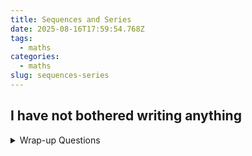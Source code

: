 ```yaml
---
title: Sequences and Series
date: 2025-08-16T17:59:54.768Z
tags:
  - maths
categories:
  - maths
slug: sequences-series
---
```


## I have not bothered writing anything

<details>
<summary>Wrap-up Questions</summary>
<p>

1. **Question:** A student starts a savings plan. In the first year, they deposit £1,200. In each subsequent year, they increase their deposit by a constant £300. After 5 years of deposits, they stop adding money and invest the total accumulated amount in an account that earns 6% interest compounded annually. What is the value of the investment 10 years after they made their *last* deposit?
    <details>
    <summary>Answer</summary>
    <p>
    - This is a two-part problem. First, an arithmetic series to find the total saved, then a geometric sequence for the compound interest.
    - **Part 1: Calculate total savings (Arithmetic Series)**
      - The deposits are an arithmetic sequence with $a_1 = 1200$, $d = 300$, and $n=5$ years of deposits.
      - The total amount deposited is the sum of the series, $S_5$.
      - First, find the deposit in the 5th year: $a_5 = a_1 + (5-1)d = 1200 + 4(300) = 2400$.
      - Now, find the sum: $S_5 = \frac{n}{2}(a_1 + a_5) = \frac{5}{2}(1200 + 2400) = 2.5(3600) = £9,000$.
    - **Part 2: Calculate investment growth (Geometric Sequence)**
      - The principal for the investment is $P = £9,000$.
      - The annual interest rate is $i = 0.06$, so the common ratio is $r = 1.06$.
      - The time period is $t = 10$ years.
      - The future value is given by the compound interest formula $FV = P(1+i)^t$.
      - $FV = 9000(1.06)^{10} \approx 9000(1.790847) \approx £16,117.62$.
    </p>
    <p>
    <b>If you get this wrong, you should focus on:</b> Separating a multi-stage problem, calculating the sum of a finite arithmetic series, and applying the formula for compound interest (a geometric sequence application).
    </p>
    </details>

2. **Question:** A patient is given an initial dose of 20mg of a medication. Every day, they take a 10mg maintenance dose. The drug is eliminated from the body such that 50% of the total amount is removed every 24 hours. What is the limiting amount of the drug in the body in the long run (i.e., the steady state amount)?
    <details>
    <summary>Answer</summary>
    <p>
    - Let $A_n$ be the amount of the drug in the body immediately after the $n$-th maintenance dose.
    - $A_0 = 20$ (initial dose).
    - **Day 1:** Before the dose, the amount is $20 \times 0.5 = 10$. After the dose, $A_1 = (20 \times 0.5) + 10 = 20$.
    - **Day 2:** Before the dose, the amount is $A_1 \times 0.5 = 20 \times 0.5 = 10$. After the dose, $A_2 = (A_1 \times 0.5) + 10 = (20 \times 0.5) + 10 = 20$.
    - It seems the amount right after each dose is always 20mg. Let's write a general recurrence relation.
    - Let $Q_n$ be the amount in the body just *after* the $n$-th dose (for $n \ge 1$). Let $Q_0=20$ be the initial amount.
    - The amount just before the $(n+1)$-th dose is $0.5 \cdot Q_n$.
    - The amount just after the $(n+1)$-th dose is $Q_{n+1} = 0.5 \cdot Q_n + 10$.
    - To find the limiting amount (steady state), we assume the sequence converges to a limit $L$.
    - As $n \to \infty$, $Q_{n+1} \to L$ and $Q_n \to L$.
      $$ L = 0.5L + 10 $$
      $$ 0.5L = 10 $$
      $$ L = \frac{10}{0.5} = 20 \text{ mg} $$
    - The limiting amount of the drug in the body, measured just after taking the dose, is 20 mg. The amount will then fluctuate between 20mg (just after the dose) and 10mg (just before the next dose). The question asks for the limiting amount, which in this context usually refers to the peak steady-state level.
    </p>
    <p>
    <b>If you get this wrong, you should focus on:</b> Modeling real-world scenarios with recurrence relations and finding the fixed point or steady state of the system by taking the limit.
    </p>
    </details>

3. **Question:** Find the exact sum of the infinite series $\sum_{n=1}^{\infty} \frac{1}{n(n+1)(n+2)}$.
    <details>
    <summary>Answer</summary>
    <p>
    - This series can be solved by recognizing it as a telescoping series after applying partial fraction decomposition.
    - **Step 1: Decompose the general term.**
      - $$ \frac{1}{n(n+1)(n+2)} = \frac{A}{n} + \frac{B}{n+1} + \frac{C}{n+2} $$
      - $$ 1 = A(n+1)(n+2) + B(n)(n+2) + C(n)(n+1) $$
      - Let $n=0$: $1 = A(1)(2) \implies A = 1/2$.
      - Let $n=-1$: $1 = B(-1)(1) \implies B = -1$.
      - Let $n=-2$: $1 = C(-2)(-1) \implies C = 1/2$.
      So, the term is $\frac{1}{2n} - \frac{1}{n+1} + \frac{1}{2(n+2)}$.
    - **Step 2: Write out the partial sum $S_N$ to find the pattern.**
      - To make the pattern clearer, rewrite the term as $\frac{1}{2}\left(\frac{1}{n} - \frac{2}{n+1} + \frac{1}{n+2}\right) = \frac{1}{2}\left[\left(\frac{1}{n} - \frac{1}{n+1}\right) - \left(\frac{1}{n+1} - \frac{1}{n+2}\right)\right]$.
      - Let $a_n = \frac{1}{n} - \frac{1}{n+1}$. The term is $\frac{1}{2}(a_n - a_{n+1})$.
      - $n=1: \frac{1}{2}(a_1 - a_2) = \frac{1}{2}\left[\left(1-\frac{1}{2}\right) - \left(\frac{1}{2}-\frac{1}{3}\right)\right]$
      - $n=2: \frac{1}{2}(a_2 - a_3) = \frac{1}{2}\left[\left(\frac{1}{2}-\frac{1}{3}\right) - \left(\frac{1}{3}-\frac{1}{4}\right)\right]$
      - $n=3: \frac{1}{2}(a_3 - a_4) = \frac{1}{2}\left[\left(\frac{1}{3}-\frac{1}{4}\right) - \left(\frac{1}{4}-\frac{1}{5}\right)\right]$
      - The sum is $\frac{1}{2} [ (a_1 - a_2) + (a_2 - a_3) + \dots + (a_N - a_{N+1}) ]$. 
      - This telescopes to $\frac{1}{2}(a_1 - a_{N+1})$.
    - **Step 3: Evaluate the limit of the partial sum.**
      - $$ S_N = \frac{1}{2}(a_1 - a_{N+1}) = \frac{1}{2}\left[ \left(1-\frac{1}{2}\right) - \left(\frac{1}{N+1} - \frac{1}{N+2}\right) \right] = \frac{1}{2}\left[ \frac{1}{2} - \frac{1}{N+1} + \frac{1}{N+2} \right] $$
      - $$ S = \lim_{N\to\infty} S_N = \lim_{N\to\infty} \frac{1}{2}\left[ \frac{1}{2} - \frac{1}{N+1} + \frac{1}{N+2} \right] = \frac{1}{2} \left( \frac{1}{2} - 0 + 0 \right) = \frac{1}{4} $$
    </p>
    <p>
    <b>If you get this wrong, you should focus on:</b> Partial fraction decomposition for cubic denominators and identifying the cancellation pattern in telescoping series.
    </p>
    </details>

4. **Question:** The area of a Koch snowflake can be found by summing an infinite series. Start with an equilateral triangle of area $A$. At each step, a new equilateral triangle is added to the middle third of each existing side. The new triangle's side length is 1/3 of the side it's added to. Find the total area of the snowflake after an infinite number of steps in terms of the initial area $A$.
    <details>
    <summary>Answer</summary>
    <p>
    - This problem requires tracking the number of triangles added and their area at each step.
    - Let $A_0 = A$ be the initial area. Let $S_0 = 3$ be the initial number of sides.
    - **Step 1 (k=1):**
      - We add one new triangle to each of the $S_0=3$ sides.
      - A triangle with side length $s/3$ has area $(1/3)^2 = 1/9$ of a triangle with side length $s$.
      - Area added: $A_1 = S_0 \cdot \frac{A}{9} = 3 \cdot \frac{A}{9} = \frac{A}{3}$.
      - New number of sides: $S_1 = S_0 \cdot 4 = 12$.
    - **Step 2 (k=2):**
      - We add one new triangle to each of the $S_1=12$ sides.
      - The side length of these new triangles is $1/3$ of the previous step's triangles, so their area is $1/9$ of the previous step's triangles, which is $(1/9)^2 A = A/81$.
      - Area added: $A_2 = S_1 \cdot \frac{A}{81} = 12 \cdot \frac{A}{81} = \frac{4A}{27}$.
    - **Step 3 (k=3):**
      - Number of sides is now $S_2 = S_1 \cdot 4 = 48$. Area of new triangles is $A/81 \cdot 1/9 = A/729$.
      - Area added: $A_3 = S_2 \cdot \frac{A}{729} = 48 \cdot \frac{A}{729} = \frac{16A}{243}$.
    - **Identify the pattern:**
      - The total area is $A_{total} = A_0 + A_1 + A_2 + A_3 + \dots$
      - $A_{total} = A + \frac{A}{3} + \frac{4A}{27} + \frac{16A}{243} + \dots = A + A \left( \frac{1}{3} + \frac{4}{27} + \frac{16}{243} + \dots \right)$
      - The series in the parenthesis is $ \frac{1}{3} + \frac{4}{9} \cdot \frac{1}{3} + (\frac{4}{9})^2 \cdot \frac{1}{3} + \dots $
      - This is a geometric series with first term $a = 1/3$ and common ratio $r = 4/9$.
    - **Sum the series:**
      - Since $|r| = 4/9 < 1$, the series converges.
      - Sum of the added area = $\frac{a}{1-r} = \frac{1/3}{1 - 4/9} = \frac{1/3}{5/9} = \frac{1}{3} \cdot \frac{9}{5} = \frac{3}{5}$.
      - The total area is $A_{total} = A + A \left( \frac{3}{5} \right) = \frac{8}{5}A$.
    </p>
    <p>
    <b>If you get this wrong, you should focus on:</b> Modeling a geometric process, identifying the first term and common ratio of the resulting geometric series, and calculating the sum.
    </p>
    </details>

5. **Question:** A student is trying to determine if the series $\sum_{n=1}^{\infty} \frac{n^2+n}{n^3+2}$ converges. They first try the Ratio Test, but find it inconclusive. Show why the Ratio Test is inconclusive, and then use a more appropriate test to definitively determine convergence or divergence.
    <details>
    <summary>Answer</summary>
    <p>
    - **Part 1: Show the Ratio Test is inconclusive.**
      - Let $a_n = \frac{n^2+n}{n^3+2}$.
      $$ L = \lim_{n\to\infty} \left| \frac{a_{n+1}}{a_n} \right| = \lim_{n\to\infty} \frac{(n+1)^2+(n+1)}{(n+1)^3+2} \cdot \frac{n^3+2}{n^2+n} $$
      - To evaluate this limit, we only need to consider the highest power terms in each polynomial.
      - Highest power in $(n+1)^2+(n+1)$ is $n^2$.
      - Highest power in $(n+1)^3+2$ is $n^3$.
      - Highest power in $n^3+2$ is $n^3$.
      - Highest power in $n^2+n$ is $n^2$.
      $$ L = \lim_{n\to\infty} \frac{n^2 \cdot n^3}{n^3 \cdot n^2} = \lim_{n\to\infty} \frac{n^5}{n^5} = 1 $$
      - Since the limit is 1, the Ratio Test is inconclusive.
    - **Part 2: Use a more appropriate test.**
      - The Limit Comparison Test is ideal here. The term $a_n$ behaves like $\frac{n^2}{n^3} = \frac{1}{n}$ for large $n$.
      - Let's compare our series to the harmonic series $\sum b_n = \sum \frac{1}{n}$, which is known to diverge.
      - Compute the limit of the ratio of the terms:
      $$ L = \lim_{n\to\infty} \frac{a_n}{b_n} = \lim_{n\to\infty} \frac{\frac{n^2+n}{n^3+2}}{\frac{1}{n}} = \lim_{n\to\infty} \frac{n(n^2+n)}{n^3+2} = \lim_{n\to\infty} \frac{n^3+n^2}{n^3+2} $$
      - Divide numerator and denominator by $n^3$:
      $$ L = \lim_{n\to\infty} \frac{1+1/n}{1+2/n^3} = \frac{1}{1} = 1 $$
      - Since the limit is a finite, positive number ($0 < L < \infty$), and the comparison series $\sum \frac{1}{n}$ diverges, the original series $\sum \frac{n^2+n}{n^3+2}$ also diverges by the Limit Comparison Test.
    </p>
    <p>
    <b>If you get this wrong, you should focus on:</b> Understanding the limitations of the Ratio Test (especially for rational functions) and applying the Limit Comparison Test by choosing an appropriate p-series to compare with.
    </p>
    </details>

6. **Question:** A programmer needs to approximate $\cos(0.2)$ for a low-power device. They decide to use a Maclaurin polynomial. What is the minimum degree of the polynomial required to guarantee an approximation error less than $10^{-7}$?
    <details>
    <summary>Answer</summary>
    <p>
    - This problem requires using the Taylor Remainder Theorem, specifically the error bound for an alternating series, as the Maclaurin series for cosine is alternating.
    - The Maclaurin series for $\cos(x)$ is $\sum_{n=0}^{\infty} \frac{(-1)^n x^{2n}}{(2n)!} = 1 - \frac{x^2}{2!} + \frac{x^4}{4!} - \frac{x^6}{6!} + \dots$.
    - For $x=0.2$, this is an alternating series. The Alternating Series Estimation Theorem states that the error $|R_n|$ in approximating the sum by the $n$-th partial sum is less than the absolute value of the first unused term, $|a_{n+1}|$.
    - Let's calculate the absolute values of the terms for $x=0.2$:
      - Term 0 ($1$): Used in $P_0$.
      - Term 1 ($-\frac{0.2^2}{2!}$): $|a_1| = \frac{0.04}{2} = 0.02$. Used in $P_2$.
      - Term 2 ($+\frac{0.2^4}{4!}$): $|a_2| = \frac{0.0016}{24} \approx 6.67 \times 10^{-5}$. Used in $P_4$.
      - Term 3 ($-\frac{0.2^6}{6!}$): $|a_3| = \frac{0.000064}{720} \approx 8.89 \times 10^{-8}$.
    - We need the error to be less than $10^{-7}$.
    - If we use the polynomial $P_4(x) = 1 - \frac{x^2}{2!} + \frac{x^4}{4!}$, the error will be bounded by the absolute value of the next term, which is $|a_3| \approx 8.89 \times 10^{-8}$.
    - Since $8.89 \times 10^{-8} < 10^{-7}$, this is sufficient.
    - The polynomial $P_4(x)$ has degree 4. However, the question asks for the minimum degree. The polynomial used is $1 - \frac{x^2}{2!} + \frac{x^4}{4!}$. The term with $x^5$ is zero, so $P_5(x) = P_4(x)$. The error for $P_5(x)$ is also bounded by the next non-zero term, which is the $x^6$ term.
    - Therefore, using a polynomial of degree 4 (or 5) is sufficient. The minimum degree required to include the $x^4$ term is 4.
    </p>
    <p>
    <b>If you get this wrong, you should focus on:</b> The Alternating Series Estimation Theorem and how it applies to Taylor series approximations for functions like sine and cosine.
    </p>
    </details>

7. **Question:** The function $f(x) = \sin(x^2)$ is notoriously difficult to integrate. Approximate the value of the definite integral $\int_0^1 \sin(x^2) dx$ by integrating the first three non-zero terms of its Maclaurin series.
    <details>
    <summary>Answer</summary>
    <p>
    - **Step 1: Find the Maclaurin series for $\sin(x^2)$.**
      - Start with the series for $\sin(u) = u - \frac{u^3}{3!} + \frac{u^5}{5!} - \dots$.
      - Substitute $u = x^2$:
        - $$ \sin(x^2) = (x^2) - \frac{(x^2)^3}{3!} + \frac{(x^2)^5}{5!} - \dots = x^2 - \frac{x^6}{6} + \frac{x^{10}}{120} - \dots $$
    - **Step 2: Integrate the series term-by-term from 0 to 1.**
      - $$ \int_0^1 \sin(x^2) dx \approx \int_0^1 \left( x^2 - \frac{x^6}{6} + \frac{x^{10}}{120} \right) dx $$
    - **Step 3: Evaluate the integral.**
      - $$ \left[ \frac{x^3}{3} - \frac{x^7}{6 \cdot 7} + \frac{x^{11}}{120 \cdot 11} \right]_0^1 $$
      - $$ = \left( \frac{1^3}{3} - \frac{1^7}{42} + \frac{1^{11}}{1320} \right) - (0) $$
      - $$ = \frac{1}{3} - \frac{1}{42} + \frac{1}{1320} $$
    - **Step 4: Calculate the final value.**
      - $\frac{1}{3} \approx 0.333333$
      - $\frac{1}{42} \approx 0.023810$
      - $\frac{1}{1320} \approx 0.000758$
      - Approximation $\approx 0.333333 - 0.023810 + 0.000758 = 0.310281$.
    </p>
    <p>
    <b>If you get this wrong, you should focus on:</b> Creating new series from known Maclaurin series via substitution, and performing term-by-term integration of a power series to approximate a definite integral.
    </p>
    </details>

8. **Question:** You need to approximate the sum of an alternating series for a physics simulation. You have two options that both converge to the same value: Series A is $\sum_{n=1}^\infty \frac{(-1)^{n+1}}{n^2}$ and Series B is $\sum_{n=0}^\infty (-1/2)^n$. If you need an error less than 0.001, which series is more "efficient" in terms of the number of terms you need to calculate? Justify your answer by finding the number of terms required for each.
    <details>
    <summary>Answer</summary>
    <p>
    - This problem compares the rate of convergence of two different series.
    - **Series A: $\sum_{n=1}^\infty \frac{(-1)^{n+1}}{n^2}$**
      - This is an alternating series. The error is bounded by the first unused term. We need to find the smallest $N$ such that the $(N+1)$-th term is less than 0.001.
      - We need $|a_{N+1}| < 0.001 \implies \frac{1}{(N+1)^2} < \frac{1}{1000}$.
      - $(N+1)^2 > 1000 \implies N+1 > \sqrt{1000} \approx 31.6$.
      - $N > 30.6$. So we need $N=31$ terms.
    - **Series B: $\sum_{n=0}^\infty (-1/2)^n$**
      - This is a geometric series with $a=1$ and $r=-1/2$. It is also an alternating series.
      - We need to find the smallest $N$ such that the absolute value of the $(N+1)$-th term is less than 0.001.
      - We need $|a_{N+1}| < 0.001 \implies |(-1/2)^{N+1}| < 0.001 \implies (\frac{1}{2})^{N+1} < \frac{1}{1000}$.
      - $2^{N+1} > 1000$.
      - We know $2^{10} = 1024$. So, we need $N+1 = 10$.
      - This gives $N=9$. We need to sum the terms from $n=0$ to $n=9$, which is 10 terms.
    - **Conclusion:**
      - Series A requires summing 31 terms.
      - Series B requires summing 10 terms.
      - Series B is more efficient because its terms decrease much more rapidly (exponentially) than the terms of Series A (polynomially).
    </p>
    <p>
    <b>If you get this wrong, you should focus on:</b> Comparing rates of convergence, and applying the Alternating Series Estimation Theorem to both p-series and geometric series.
    </p>
    </details>

9. **Question:** Show that the series $\sum_{n=2}^{\infty} \frac{(-1)^n}{\sqrt{n} \ln(n)}$ is conditionally convergent.
    <details>
    <summary>Answer</summary>
    <p>
    - To prove conditional convergence, we must show two things: (1) the series itself converges, and (2) the series of absolute values diverges.
    - **Part 1: Show convergence of the original series.**
      - We use the Alternating Series Test on $\sum_{n=2}^{\infty} \frac{(-1)^n}{\sqrt{n} \ln(n)}$. Let $b_n = \frac{1}{\sqrt{n} \ln(n)}$.
      - Condition 1: $b_n > 0$ for $n \ge 2$. This is true.
      - Condition 2: $\lim_{n\to\infty} b_n = \lim_{n\to\infty} \frac{1}{\sqrt{n} \ln(n)} = 0$. This is true as the denominator grows to infinity.
      - Condition 3: $b_{n+1} \le b_n$. The function $f(x) = \sqrt{x}\ln(x)$ is a product of two increasing functions, so it is increasing. Therefore, its reciprocal, $b_n$, is decreasing.
      - Since all three conditions are met, the series converges by the Alternating Series Test.
    - **Part 2: Show divergence of the series of absolute values.**
      - We need to test the series $\sum_{n=2}^{\infty} \left| \frac{(-1)^n}{\sqrt{n} \ln(n)} \right| = \sum_{n=2}^{\infty} \frac{1}{\sqrt{n} \ln(n)}$.
      - We can use the Direct Comparison Test. We know that for $n > e$, $\ln(n) < \sqrt{n}$.
      - Therefore, $\sqrt{n}\ln(n) < \sqrt{n}\sqrt{n} = n$.
      - This implies $\frac{1}{\sqrt{n}\ln(n)} > \frac{1}{n}$ for $n$ large enough.
      - We are comparing our series to the harmonic series $\sum \frac{1}{n}$, which diverges.
      - Since the terms of our series are greater than the terms of a divergent series, the series $\sum \frac{1}{\sqrt{n} \ln(n)}$ diverges by the Direct Comparison Test.
    - **Conclusion:**
      - The series converges, but it does not converge absolutely. Therefore, the series is conditionally convergent.
    </p>
    <p>
    <b>If you get this wrong, you should focus on:</b> The definition of conditional and absolute convergence, applying the Alternating Series Test, and using the Direct Comparison Test with a suitable bounding function (like comparing $\ln(n)$ to a power of $n$).
    </p>
    </details>

10. **Question:** Find the complete interval of convergence for the power series $\sum_{n=1}^{\infty} \frac{(2x-5)^n}{n \cdot 3^n}$.
    <details>
    <summary>Answer</summary>
    <p>
    - **Step 1: Use the Ratio Test to find the radius of convergence.**
      - Let $a_n = \frac{(2x-5)^n}{n \cdot 3^n}$.
      - $$ L = \lim_{n\to\infty} \left| \frac{a_{n+1}}{a_n} \right| = \lim_{n\to\infty} \left| \frac{(2x-5)^{n+1}}{(n+1)3^{n+1}} \cdot \frac{n \cdot 3^n}{(2x-5)^n} \right| $$
      - $$ L = \lim_{n\to\infty} \left| \frac{2x-5}{3} \cdot \frac{n}{n+1} \right| = \frac{|2x-5|}{3} \lim_{n\to\infty} \frac{n}{n+1} = \frac{|2x-5|}{3} $$
    - **Step 2: Solve for the interval where the series converges.**
      - The series converges when $L < 1$, so $\frac{|2x-5|}{3} < 1 \implies |2x-5| < 3$.
      - This gives $-3 < 2x-5 < 3$.
      - Add 5 to all parts: $2 < 2x < 8$.
      - Divide by 2: $1 < x < 4$.
    - **Step 3: Test the endpoints of the interval.**
      - **Endpoint x = 4:** Substitute into the series:
        - $$ \sum_{n=1}^{\infty} \frac{(2(4)-5)^n}{n \cdot 3^n} = \sum_{n=1}^{\infty} \frac{3^n}{n \cdot 3^n} = \sum_{n=1}^{\infty} \frac{1}{n} $$
        This is the harmonic series, which diverges.
      - **Endpoint x = 1:** Substitute into the series:
        - $$ \sum_{n=1}^{\infty} \frac{(2(1)-5)^n}{n \cdot 3^n} = \sum_{n=1}^{\infty} \frac{(-3)^n}{n \cdot 3^n} = \sum_{n=1}^{\infty} \frac{(-1)^n}{n} $$
        This is the alternating harmonic series, which converges by the Alternating Series Test.
    - **Step 4: State the final interval of convergence.**
      - The series converges for $x=1$ but not for $x=4$.
      - The interval of convergence is $[1, 4)$.
    </p>
    <p>
    <b>If you get this wrong, you should focus on:</b> The full process for finding the interval of convergence: using the Ratio Test correctly with a center other than 0, solving the resulting inequality, and carefully testing the endpoints using appropriate series tests (like p-series or AST).
    </p>
    </details>

11. **Question:** A sequence is defined by the recurrence relation $a_{n+1} = \frac{1}{2}(a_n + \frac{9}{a_n})$ with $a_1 = 1$. Assuming the sequence converges, what is its limit? Then, calculate the first four terms of the sequence to observe its rate of convergence.
    <details>
    <summary>Answer</summary>
    <p>
    - This is the Babylonian method for finding a square root.
    - **Part 1: Find the limit.**
      - Assume the sequence converges to a limit $L$. Since all terms will be positive, $L$ must be positive.
      - As $n \to \infty$, $a_{n+1} \to L$ and $a_n \to L$.
      - Substitute $L$ into the recurrence relation:
        - $$ L = \frac{1}{2}\left(L + \frac{9}{L}\right) $$
      - Solve for $L$:
        - $$ 2L = L + \frac{9}{L} \implies L = \frac{9}{L} \implies L^2 = 9 $$
      - Since $L$ must be positive, the limit is $L=3$.
    - **Part 2: Calculate the first four terms.**
      - $a_1 = 1$
      - $a_2 = \frac{1}{2}\left(1 + \frac{9}{1}\right) = \frac{1}{2}(10) = 5$
      - $a_3 = \frac{1}{2}\left(5 + \frac{9}{5}\right) = \frac{1}{2}\left(5 + 1.8\right) = \frac{1}{2}(6.8) = 3.4$
      - $a_4 = \frac{1}{2}\left(3.4 + \frac{9}{3.4}\right) \approx \frac{1}{2}(3.4 + 2.64705) = \frac{1}{2}(6.04705) \approx 3.0235$
    - **Observation:** The sequence converges to the limit of 3 very quickly. The first term is off by 2, the second is off by 2, the third is off by 0.4, and the fourth is only off by about 0.02. This demonstrates quadratic convergence.
    </p>
    <p>
    <b>If you get this wrong, you should focus on:</b> The technique for finding the limit of a convergent recursive sequence and performing iterative calculations.
    </p>
    </details>

12. **Question:** Determine if the series $\sum_{n=1}^\infty \left(1 - \frac{1}{n}\right)^{n^2}$ converges or diverges. (Hint: A test other than the Ratio Test will be much more effective).
    <details>
    <summary>Answer</summary>
    <p>
    - The presence of the $n^2$ power in the exponent strongly suggests using the Root Test.
    - Let $a_n = \left(1 - \frac{1}{n}\right)^{n^2}$.
    - Apply the Root Test:
      - $$ L = \lim_{n\to\infty} \sqrt[n]{|a_n|} = \lim_{n\to\infty} \sqrt[n]{\left(1 - \frac{1}{n}\right)^{n^2}} $$
      - $$ L = \lim_{n\to\infty} \left( \left(1 - \frac{1}{n}\right)^{n^2} \right)^{1/n} = \lim_{n\to\infty} \left(1 - \frac{1}{n}\right)^n $$
    - This is a standard limit form related to the definition of $e$. Recall the limit definition $\lim_{n\to\infty} (1 + \frac{x}{n})^n = e^x$.
    - In our case, $x=-1$.
      - $$ L = e^{-1} = \frac{1}{e} $$
    - Since $e \approx 2.718$, we have $L = 1/e < 1$.
    - Because the limit $L$ is less than 1, the series converges by the Root Test.
    </p>
    <p>
    <b>If you get this wrong, you should focus on:</b> Recognizing when to apply the Root Test (especially for terms with powers of n) and knowing the limit definition of the exponential function $e^x$.
    </p>
    </details>

13. **Question:** Find the sum of the series $\sum_{n=1}^\infty \frac{2}{n^2+4n+3}$.
    <details>
    <summary>Answer</summary>
    <p>
    - This is a telescoping series that requires factoring the denominator and using partial fractions.
    - **Step 1: Factor the denominator and decompose the term.**
      - $n^2+4n+3 = (n+1)(n+3)$.
      - $$ \frac{2}{(n+1)(n+3)} = \frac{A}{n+1} + \frac{B}{n+3} $$
      - $$ 2 = A(n+3) + B(n+1) $$
      - Let $n=-1$: $2 = A(2) \implies A=1$.
      - Let $n=-3$: $2 = B(-2) \implies B=-1$.
      - The term is $\frac{1}{n+1} - \frac{1}{n+3}$.
    - **Step 2: Write out the partial sum $S_N$ to find the cancellation pattern.**
      - $n=1: (\frac{1}{2} - \frac{1}{4})$
      - $n=2: (\frac{1}{3} - \frac{1}{5})$
      - $n=3: (\frac{1}{4} - \frac{1}{6})$
      - $n=4: (\frac{1}{5} - \frac{1}{7})$
      - ...
      - $n=N-1: (\frac{1}{N} - \frac{1}{N+2})$
      - $n=N: (\frac{1}{N+1} - \frac{1}{N+3})$
    - The $-\frac{1}{4}$ from the $n=1$ term cancels with the $+\frac{1}{4}$ from the $n=3$ term. The $-\frac{1}{5}$ from $n=2$ cancels with $+\frac{1}{5}$ from $n=4$.
    - The terms that do not cancel at the beginning are $\frac{1}{2}$ and $\frac{1}{3}$.
    - The terms that do not cancel at the end are $-\frac{1}{N+2}$ (from the $n=N-1$ term) and $-\frac{1}{N+3}$ (from the $n=N$ term).
    - $S_N = \frac{1}{2} + \frac{1}{3} - \frac{1}{N+2} - \frac{1}{N+3}$.
    - **Step 3: Evaluate the limit.**
      - $$ S = \lim_{N\to\infty} \left( \frac{1}{2} + \frac{1}{3} - \frac{1}{N+2} - \frac{1}{N+3} \right) = \frac{1}{2} + \frac{1}{3} - 0 - 0 = \frac{3+2}{6} = \frac{5}{6} $$
    </p>
    <p>
    <b>If you get this wrong, you should focus on:</b> Factoring quadratic denominators, partial fraction decomposition, and carefully identifying the surviving terms in a telescoping series where the terms are not consecutive.
    </p>
    </details>

14. **Question:** A bank offers a special savings account. If you deposit £100 on the first day of the month, they add a £1 bonus at the end of the month. If you deposit £100 on the first day of the next month, they add a £2 bonus, and so on, with the bonus increasing by £1 each month. You deposit £100 each month for 2 years (24 months). What is the total amount of money in the account immediately after the 24th month's bonus is paid? (Assume no other interest is paid).
    <details>
    <summary>Answer</summary>
    <p>
    - This problem can be broken into two parts: the sum of your deposits and the sum of the bank's bonuses.
    - **Part 1: Sum of your deposits.**
      - You deposit $100 each month for 24 months.
      - Total Deposits = $100 \times 24 = £2,400$.
    - **Part 2: Sum of the bank's bonuses.**
      - The bonuses form an arithmetic sequence: 1, 2, 3, ..., 24.
      - We need to find the sum of this arithmetic series, $S_{24}$.
      - $a_1 = 1$, $a_{24} = 24$, $n=24$.
      - $S_{24} = \frac{n}{2}(a_1 + a_n) = \frac{24}{2}(1 + 24) = 12(25) = £300$.
    - **Part 3: Total amount.**
      - Total Amount = Total Deposits + Total Bonuses
      - Total Amount = $2,400 + 300 = £2,700$.
    </p>
    <p>
    <b>If you get this wrong, you should focus on:</b> Breaking a word problem into its constituent parts and recognizing how to apply the formula for the sum of a simple arithmetic series.
    </p>
    </details>

15. **Question:** Using the Maclaurin series for $e^x$, find the exact value of the sum $\sum_{n=0}^{\infty} \frac{2^n}{n!}$. Then, use this result to find the sum of the related series $\sum_{n=2}^{\infty} \frac{2^n}{(n-1)!}$.
    <details>
    <summary>Answer</summary>
    <p>
    - **Part 1: Find the sum of the first series.**
      - The Maclaurin series for $e^x$ is $\sum_{n=0}^{\infty} \frac{x^n}{n!}$.
      - The series $\sum_{n=0}^{\infty} \frac{2^n}{n!}$ matches this form exactly with $x=2$.
      - Therefore, the sum of the first series is $e^2$.
    - **Part 2: Find the sum of the second series.**
      - Let $S = \sum_{n=2}^{\infty} \frac{2^n}{(n-1)!}$. This series is not in a standard form. We need to manipulate the index to make it match a known series.
      - Let $k = n-1$. When $n=2$, $k=1$. As $n \to \infty$, $k \to \infty$. Also, $n = k+1$.
      - Substitute these into the sum:
        - $$ S = \sum_{k=1}^{\infty} \frac{2^{k+1}}{k!} = \sum_{k=1}^{\infty} \frac{2 \cdot 2^k}{k!} = 2 \sum_{k=1}^{\infty} \frac{2^k}{k!} $$
      - Now, the sum $\sum_{k=1}^{\infty} \frac{2^k}{k!}$ is almost $e^2$.
      - We know $e^2 = \sum_{k=0}^{\infty} \frac{2^k}{k!} = \frac{2^0}{0!} + \sum_{k=1}^{\infty} \frac{2^k}{k!} = 1 + \sum_{k=1}^{\infty} \frac{2^k}{k!}$.
      - So, $\sum_{k=1}^{\infty} \frac{2^k}{k!} = e^2 - 1$.
      - Substitute this back into our expression for S:
        - $$ S = 2(e^2 - 1) $$
    </p>
    <p>
    <b>If you get this wrong, you should focus on:</b> Recognizing known Maclaurin series, and using index manipulation (re-indexing) to transform a given series into a more familiar form.
    </p>
    </details>

16. **Question:** A ball is dropped from a height of 10 meters. After each bounce, it returns to 75% of its previous height. The time it takes to fall from a height $h$ is $\sqrt{h/5}$ seconds, and the time it takes to rise to a height $h$ is also $\sqrt{h/5}$ seconds. What is the total time the ball is in the air?
    <details>
    <summary>Answer</summary>
    <p>
    - This problem involves summing two different infinite geometric series: one for the distances and one for the time.
    - **Step 1: Analyze the sequence of heights.**
      - Initial drop: $h_0 = 10$.
      - After 1st bounce: $h_1 = 10(0.75)$.
      - After 2nd bounce: $h_2 = 10(0.75)^2$.
      - In general, after the $n$-th bounce, the height is $h_n = 10(0.75)^n$.
    - **Step 2: Calculate the time for the initial drop.**
      - $T_{drop,0} = \sqrt{h_0/5} = \sqrt{10/5} = \sqrt{2}$ seconds.
    - **Step 3: Calculate the time for all subsequent rises and falls.**
      - For each bounce $n$ (starting at $n=1$), the ball rises to height $h_n$ and falls from height $h_n$.
      - Time for one rise-fall cycle from height $h_n$: $T_n = T_{rise} + T_{fall} = \sqrt{h_n/5} + \sqrt{h_n/5} = 2\sqrt{h_n/5}$.
      - $T_n = 2\sqrt{10(0.75)^n / 5} = 2\sqrt{2(0.75)^n} = 2\sqrt{2}(\sqrt{0.75})^n$.
    - **Step 4: Sum the infinite series for the time of the bounces.**
      - Total time for bounces is $\sum_{n=1}^{\infty} T_n = \sum_{n=1}^{\infty} 2\sqrt{2}(\sqrt{0.75})^n$.
      - This is a geometric series with first term $a = 2\sqrt{2}\sqrt{0.75}$ and common ratio $r = \sqrt{0.75}$.
      - $r = \sqrt{3/4} = \frac{\sqrt{3}}{2} \approx 0.866 < 1$, so the series converges.
      - Sum = $\frac{a}{1-r} = \frac{2\sqrt{2}\sqrt{0.75}}{1-\sqrt{0.75}} = \frac{2\sqrt{1.5}}{1-\sqrt{0.75}} \approx \frac{2(1.2247)}{1-0.866} \approx \frac{2.4494}{0.134} \approx 18.28$ seconds.
    - **Step 5: Calculate total time.**
      - Total Time = Initial Drop Time + Bounce Time
      - Total Time = $\sqrt{2} + 18.28 \approx 1.414 + 18.28 = 19.694$ seconds.
    </p>
    <p>
    <b>If you get this wrong, you should focus on:</b> Setting up a model based on a word problem, identifying the correct geometric series (especially the common ratio), and summing an infinite geometric series.
    </p>
    </details>

17. **Question:** For what values of the real number $k$ does the series $\sum_{n=1}^\infty \frac{n!}{k^n}$ converge?
    <details>
    <summary>Answer</summary>
    <p>
    - The presence of a factorial and a power term makes the Ratio Test the ideal choice.
    - Let $a_n = \frac{n!}{k^n}$. We must assume $k \ne 0$.
    - Apply the Ratio Test:
      - $$ L = \lim_{n\to\infty} \left| \frac{a_{n+1}}{a_n} \right| = \lim_{n\to\infty} \left| \frac{(n+1)!}{k^{n+1}} \cdot \frac{k^n}{n!} \right| $$
      - $$ L = \lim_{n\to\infty} \left| \frac{(n+1)n!}{k \cdot k^n} \cdot \frac{k^n}{n!} \right| = \lim_{n\to\infty} \left| \frac{n+1}{k} \right| $$
    - This limit depends on the value of $k$.
      - $$ L = \frac{1}{|k|} \lim_{n\to\infty} (n+1) $$
    - The limit $\lim_{n\to\infty} (n+1)$ is $\infty$.
    - So, for any finite, non-zero value of $k$, the limit $L$ will be $\infty$.
    - The Ratio Test states that if $L > 1$, the series diverges. Since $L=\infty$ for any choice of $k$, the series diverges for all non-zero $k$.
    - We should also consider the case if $k=0$, which would involve division by zero in the series terms, so it is undefined.
    - **Conclusion:** There are no real values of $k$ for which this series converges.
    </p>
    <p>
    <b>If you get this wrong, you should focus on:</b> Applying the Ratio Test and correctly interpreting the result when the limit is infinite.
    </p>
    </details>

18. **Question:** The sum $\sum_{k=1}^n k^2 = \frac{n(n+1)(2n+1)}{6}$ is a well-known formula. Use this to find the value of the series $\sum_{k=5}^{20} (3k^2 - 5)$.
    <details>
    <summary>Answer</summary>
    <p>
    - We need to manipulate the sum to use the given formula, which starts at $k=1$.
    - **Step 1: Split the sum and use properties of summation.**
      - $$ \sum_{k=5}^{20} (3k^2 - 5) = \sum_{k=5}^{20} 3k^2 - \sum_{k=5}^{20} 5 = 3\sum_{k=5}^{20} k^2 - 5 \sum_{k=5}^{20} 1 $$
    - **Step 2: Adjust the indices of the sums.**
      - For the first sum: $\sum_{k=5}^{20} k^2 = \left(\sum_{k=1}^{20} k^2\right) - \left(\sum_{k=1}^{4} k^2\right)$.
      - For the second sum: There are $20 - 5 + 1 = 16$ terms. So $\sum_{k=5}^{20} 5 = 5 \times 16 = 80$.
    - **Step 3: Apply the formula for the sum of squares.**
      - $\sum_{k=1}^{20} k^2 = \frac{20(20+1)(2(20)+1)}{6} = \frac{20(21)(41)}{6} = 10(7)(41) = 2870$.
      - $\sum_{k=1}^{4} k^2 = \frac{4(4+1)(2(4)+1)}{6} = \frac{4(5)(9)}{6} = 2(5)(3) = 30$.
    - **Step 4: Substitute back and calculate the final result.**
      - $\sum_{k=5}^{20} k^2 = 2870 - 30 = 2840$.
      - Original expression = $3(2840) - 80 = 8520 - 80 = 8440$.
    </p>
    <p>
    <b>If you get this wrong, you should focus on:</b> Properties of sigma notation, specifically how to change the starting and ending indices of a sum to match a known formula.
    </p>
    </details>

19. **Question:** Does the series $\sum_{n=1}^\infty \frac{n^n}{n!}$ converge or diverge? Justify your answer with an appropriate test.
    <details>
    <summary>Answer</summary>
    <p>
    - This series can be tested with the Ratio Test, but a simpler approach is the Test for Divergence.
    - **Method 1: Test for Divergence**
      - Let's examine the limit of the terms $a_n = \frac{n^n}{n!}$.
      - Write out the term: $a_n = \frac{n \cdot n \cdot n \cdots n}{1 \cdot 2 \cdot 3 \cdots n} = \left(\frac{n}{1}\right) \left(\frac{n}{2}\right) \cdots \left(\frac{n}{n}\right)$.
      - Each factor $(\frac{n}{k})$ is $\ge 1$. The first factor is $n$.
      - So, $a_n = \frac{n}{1} \cdot (\text{product of terms } \ge 1) \ge n$.
      - As $n \to \infty$, $a_n \to \infty$ because $a_n \ge n$.
      - Since $\lim_{n\to\infty} a_n \ne 0$, the series diverges by the Test for Divergence.
    - **Method 2: Ratio Test**
      - $$ L = \lim_{n\to\infty} \left| \frac{(n+1)^{n+1}}{(n+1)!} \cdot \frac{n!}{n^n} \right| = \lim_{n\to\infty} \frac{(n+1)^{n+1}}{(n+1)n!} \cdot \frac{n!}{n^n} $$
      - $$ L = \lim_{n\to\infty} \frac{(n+1)^n}{n^n} = \lim_{n\to\infty} \left(\frac{n+1}{n}\right)^n = \lim_{n\to\infty} \left(1 + \frac{1}{n}\right)^n = e $$
    - Since $L = e \approx 2.718 > 1$, the series diverges by the Ratio Test.
    </p>
    <p>
    <b>If you get this wrong, you should focus on:</b> The Test for Divergence as a first-line check, and the application of the Ratio Test leading to the limit definition of $e$.
    </p>
    </details>

20. **Question:** A sequence is defined recursively by $x_1 = \sqrt{2}$ and $x_{n+1} = \sqrt{2 + x_n}$ for $n \ge 1$. Prove that this sequence converges and find its limit.
    <details>
    <summary>Answer</summary>
    <p>
    - To prove convergence without knowing the limit, we can use the Monotone Convergence Theorem, which requires showing the sequence is both monotonic and bounded.
    - **Step 1: Show the sequence is bounded above by 2.**
      - We use mathematical induction.
      - Base Case: $x_1 = \sqrt{2} < 2$. True.
      - Inductive Hypothesis: Assume $x_k < 2$ for some integer $k \ge 1$.
      - Inductive Step: We must show $x_{k+1} < 2$.
        - $$ x_{k+1} = \sqrt{2 + x_k} < \sqrt{2 + 2} = \sqrt{4} = 2 $$
        The inequality holds because $x_k < 2$. Thus, the sequence is bounded above by 2.
    - **Step 2: Show the sequence is monotonic increasing ($x_{n+1} \ge x_n$).**
      - We use induction again.
      - Base Case: $x_2 = \sqrt{2+\sqrt{2}} > \sqrt{2} = x_1$. True.
      - Inductive Hypothesis: Assume $x_k \ge x_{k-1}$ for some integer $k \ge 2$.
      - Inductive Step: We must show $x_{k+1} \ge x_k$.
        - $$ x_k \ge x_{k-1} \implies 2+x_k \ge 2+x_{k-1} \implies \sqrt{2+x_k} \ge \sqrt{2+x_{k-1}} \implies x_{k+1} \ge x_k $$
        Thus, the sequence is monotonic increasing.
    - **Step 3: Conclude convergence and find the limit.**
      - Since the sequence is bounded above and monotonic increasing, it must converge by the Monotone Convergence Theorem. Let the limit be $L$.
      - To find $L$, we take the limit of the recurrence relation:
        - $$ \lim_{n\to\infty} x_{n+1} = \lim_{n\to\infty} \sqrt{2 + x_n} $$
        - $$ L = \sqrt{2 + L} $$
      - Square both sides: $L^2 = 2 + L \implies L^2 - L - 2 = 0$.
      - Factor the quadratic: $(L-2)(L+1) = 0$.
      - The possible limits are $L=2$ or $L=-1$. Since all terms of the sequence are positive, the limit must be positive.
      - Therefore, the limit of the sequence is 2.
    </p>
    <p>
    <b>If you get this wrong, you should focus on:</b> The Monotone Convergence Theorem, proof by mathematical induction for boundedness and monotonicity, and finding the limit of a recursively defined sequence.
    </p>
    </details>

</p>
</details>
